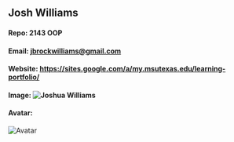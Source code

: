 ## Josh Williams
#### Repo: 2143 OOP
#### Email: jbrockwilliams@gmail.com
#### Website: https://sites.google.com/a/my.msutexas.edu/learning-portfolio/
#### Image: ![Joshua Williams](https://eb348511-a-957371b1-s-sites.googlegroups.com/a/my.msutexas.edu/learning-portfolio/home/IMG_5595.jpg?attachauth=ANoY7cpZIfCs8dIKu-8EmHKeLo0Z4Apc-TaIyaXqr9h9jdzfuM9k1lABnTBETmULAk_0nwtHHGpOsYYSKY-iC6Uhpnkj2ysqJFothcPvgY0NChCg8drapitKMb8eLeTtH0n6AVr0_BTgTj6zrlSsOkWdC3Nh5yBDYiQL-__Lp8crgWMCvM8JaNAFbFWZEVmR_VbTL0j5_ZXA8gi-S8h4aGfvJ1YjAVOwH-h72vczXWEHZ8dMuPEC4zw%3D&attredirects=0)

#### Avatar:
![Avatar](https://www.iconfinder.com/data/icons/marvel-avatars-filledoutline/64/black_panther-avangers-marvel-avatars-gartoon-marvel_avatars-hero-512.png)
